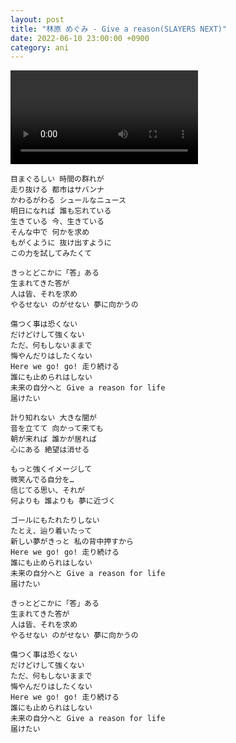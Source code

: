 ```yaml
---
layout: post
title: "林原 めぐみ - Give a reason(SLAYERS NEXT)"
date: 2022-06-10 23:00:00 +0900
category: ani
---
```


<div class="video-container">
    <video id="player" class="video-js vjs-default-skin vjs-big-play-centered" data-json="/public/json/ani/林原 めぐみ - Give a reason(SLAYERS NEXT).json"></video>
</div>

```
目まぐるしい 時間の群れが
走り抜ける 都市はサバンナ
かわるがわる シュールなニュース
明日になれば 誰も忘れている
生きている 今、生きている
そんな中で 何かを求め
もがくように 抜け出すように
この力を試してみたくて

きっとどこかに「答」ある
生まれてきた答が
人は皆、それを求め
やるせない のがせない 夢に向かうの

傷つく事は恐くない
だけどけして強くない
ただ、何もしないままで
悔やんだりはしたくない
Here we go! go! 走り続ける
誰にも止められはしない
未来の自分へと Give a reason for life
届けたい

計り知れない 大きな闇が
音を立てて 向かって来ても
朝が来れば 誰かが居れば
心にある 絶望は消せる

もっと強くイメージして
微笑んでる自分を…
信じてる思い、それが
何よりも 誰よりも 夢に近づく

ゴールにもたれたりしない
たとえ、辿り着いたって
新しい夢がきっと 私の背中押すから
Here we go! go! 走り続ける
誰にも止められはしない
未来の自分へと Give a reason for life
届けたい

きっとどこかに「答」ある
生まれてきた答が
人は皆、それを求め
やるせない のがせない 夢に向かうの

傷つく事は恐くない
だけどけして強くない
ただ、何もしないままで
悔やんだりはしたくない
Here we go! go! 走り続ける
誰にも止められはしない
未来の自分へと Give a reason for life
届けたい
```